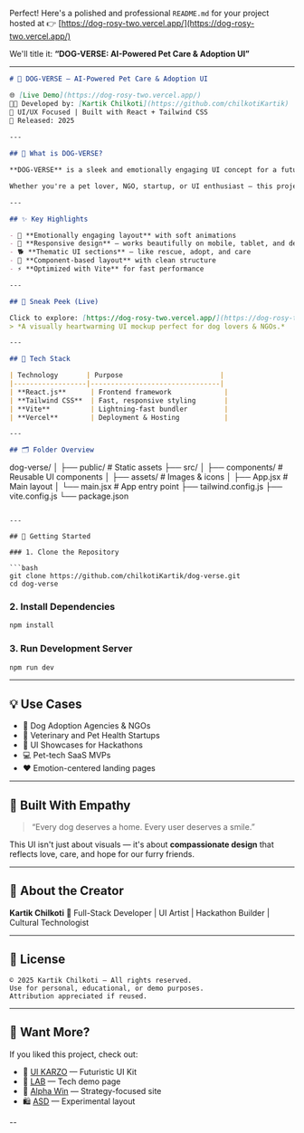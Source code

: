 Perfect! Here's a polished and professional `README.md` for your project hosted at 👉 [https://dog-rosy-two.vercel.app/](https://dog-rosy-two.vercel.app/)

We'll title it: **“DOG-VERSE: AI-Powered Pet Care & Adoption UI”**

---

```markdown
# 🐾 DOG-VERSE — AI-Powered Pet Care & Adoption UI

🌐 [Live Demo](https://dog-rosy-two.vercel.app/)  
👨‍💻 Developed by: [Kartik Chilkoti](https://github.com/chilkotiKartik)  
🎨 UI/UX Focused | Built with React + Tailwind CSS  
📅 Released: 2025
  
---

## 🐶 What is DOG-VERSE?

**DOG-VERSE** is a sleek and emotionally engaging UI concept for a futuristic **dog care, rescue, and adoption platform**. Designed with empathy and modern aesthetics, it showcases how tech and love for animals can merge into a beautiful user journey.

Whether you're a pet lover, NGO, startup, or UI enthusiast — this project is built to **inspire love, care, and connection**.

---

## ✨ Key Highlights

- 💖 **Emotionally engaging layout** with soft animations
- 📱 **Responsive design** — works beautifully on mobile, tablet, and desktop
- 🐕 **Thematic UI sections** — like rescue, adopt, and care
- 🔄 **Component-based layout** with clean structure
- ⚡ **Optimized with Vite** for fast performance

---

## 📸 Sneak Peek (Live)

Click to explore: [https://dog-rosy-two.vercel.app/](https://dog-rosy-two.vercel.app/)  
> *A visually heartwarming UI mockup perfect for dog lovers & NGOs.*

---

## 🧩 Tech Stack

| Technology       | Purpose                        |
|------------------|--------------------------------|
| **React.js**      | Frontend framework             |
| **Tailwind CSS**  | Fast, responsive styling       |
| **Vite**          | Lightning-fast bundler         |
| **Vercel**        | Deployment & Hosting           |

---

## 🗂️ Folder Overview

```

dog-verse/
│
├── public/               # Static assets
├── src/
│   ├── components/       # Reusable UI components
│   ├── assets/           # Images & icons
│   ├── App.jsx           # Main layout
│   └── main.jsx          # App entry point
├── tailwind.config.js
├── vite.config.js
└── package.json

````

---

## 🚀 Getting Started

### 1. Clone the Repository

```bash
git clone https://github.com/chilkotiKartik/dog-verse.git
cd dog-verse
````

### 2. Install Dependencies

```bash
npm install
```

### 3. Run Development Server

```bash
npm run dev
```

---

## 💡 Use Cases

* 🐾 Dog Adoption Agencies & NGOs
* 🐶 Veterinary and Pet Health Startups
* 🎨 UI Showcases for Hackathons
* 💻 Pet-tech SaaS MVPs
* ❤️ Emotion-centered landing pages

---

## 🤝 Built With Empathy

> “Every dog deserves a home. Every user deserves a smile.”

This UI isn't just about visuals — it's about **compassionate design** that reflects love, care, and hope for our furry friends.

---

## 🙋 About the Creator

**Kartik Chilkoti**
🚀 Full-Stack Developer | UI Artist | Hackathon Builder | Cultural Technologist



---

## 📄 License

```
© 2025 Kartik Chilkoti — All rights reserved.
Use for personal, educational, or demo purposes.
Attribution appreciated if reused.
```

---

## 🌟 Want More?

If you liked this project, check out:

* 🧬 [UI KARZO](https://ui-karzo.vercel.app/) — Futuristic UI Kit
* 🧪 [LAB](https://lab-smoky.vercel.app/) — Tech demo page
* 🧠 [Alpha Win](https://win-alpha.vercel.app/) — Strategy-focused site
* 🛍️ [ASD](https://asd-karzo.vercel.app/) — Experimental layout

--
